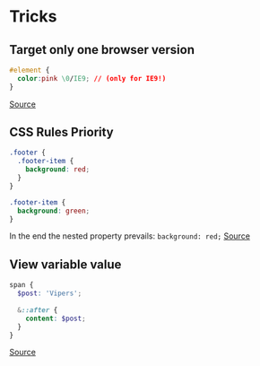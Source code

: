 # Tricks

## Target only one browser version
```css
#element { 
  color:pink \0/IE9; // (only for IE9!) 
} 
```
[Source](https://stackoverflow.com/questions/12296628/need-hack-for-ie9-only)

## CSS Rules Priority
```scss
.footer { 
  .footer-item { 
    background: red; 
  } 
}

.footer-item { 
  background: green; 
}
```
In the end the nested property prevails: `background: red;`
[Source](https://codepen.io/stavros-liaskos/pen/aaOowE)


## View variable value
```scss
span {
  $post: 'Vipers';
  
  &::after {
    content: $post; 
  }
}
```
[Source](https://codepen.io/stavros-liaskos/pen/QVbLmE)
